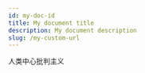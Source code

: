 ```yaml
---
id: my-doc-id
title: My document title
description: My document description
slug: /my-custom-url
---
```

人类中心批判主义